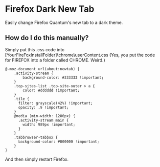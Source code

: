 # Firefox Dark New Tab
Easily change Firefox Quantum's new tab to a dark theme.

## How do I do this manually?
Simply put this .css code into \[YourFireFoxInstallFolder\]\chrome\userContent.css
(Yes, you put the code for FIREFOX into a folder called CHROME. Weird.)
~~~~
@-moz-document url(about:newtab) {
    .activity-stream {
        background-color: #333333 !important;
    }
    .top-sites-list .top-site-outer > a {
        color: #dddddd !important;
    }
    .tile {
      filter: grayscale(42%) !important;
      opacity: .9 !important;
    }
    @media (min-width: 1280px) {
      .activity-stream main {
        width: 989px !important;
      }
    }
    .tabbrowser-tabbox { 
      background-color: #000000 !important; 
    } 
}
~~~~

And then simply restart Firefox.
